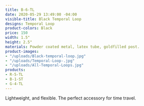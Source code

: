 ```yaml
---
title: B-6-TL
date: 2020-05-29 13:49:00 -04:00
visible-title: Black Temporal Loop
designs: Temporal Loop
product-colors: Black
price: 150
width: 1.5"
height: 2.5"
materials: Powder coated metal, latex tube, goldfilled post.
product-images:
- "/uploads/Black-temporal-loop.jpg"
- "/uploads/Temporal-Loop-.jpg"
- "/uploads/All-Temporal-Loops.jpg"
products:
- R-5-TL
- B-1-ST
- G-4-TL
---
```


Lightweight, and flexible. The perfect accessory for time travel.